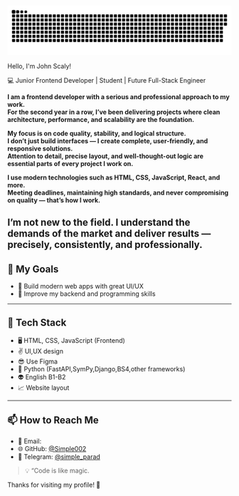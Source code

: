 ![Snake animation dark](https://github.com/Simple002/snk/blob/output/github-contribution-grid-snake-dark.svg?palette=github-dark)

Hello, I'm John Scaly!

💻 Junior Frontend Developer | Student | Future Full-Stack Engineer

**I am a frontend developer with a serious and professional approach to my work.  
For the second year in a row, I’ve been delivering projects where clean architecture, performance, and scalability are the foundation.**

**My focus is on code quality, stability, and logical structure.  
I don’t just build interfaces — I create complete, user-friendly, and responsive solutions.  
Attention to detail, precise layout, and well-thought-out logic are essential parts of every project I work on.**

**I use modern technologies such as HTML, CSS, JavaScript, React, and more.  
Meeting deadlines, maintaining high standards, and never compromising on quality — that’s how I work.**

**I’m not new to the field. I understand the demands of the market and deliver results —  
precisely, consistently, and professionally.**
---

## 🚀 My Goals

- 🎨 Build modern web apps with great UI/UX
- 🧠 Improve my backend and programming skills

---

## 🧰 Tech Stack

- 🖥️ HTML, CSS, JavaScript (Frontend)
- ✌  UI,UX design 
- 😎 Use Figma
- 🐍 Python (FastAPI,SymPy,Django,BS4,other frameworks)
- 👽 English B1-B2
- 📈 Website layout

-----------------------------------

## 📫 How to Reach Me

- 📧 Email: 
- 🌐 GitHub: [@Simple002](https://github.com/Simple002)
- 💬 Telegram: [@simple_parad](https://t.me/simple_parad)

> 💡 “Code is like magic.

Thanks for visiting my profile! 🙌
